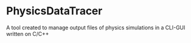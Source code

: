 # PhysicsDataTracer
A tool created to manage output files of physics simulations in a CLI-GUI written on C/C++

